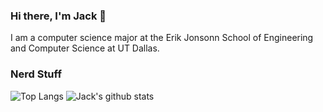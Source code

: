 ### Hi there, I'm Jack 👋
I am a computer science major at the Erik Jonsonn School of Engineering and Computer Science at UT Dallas.

### Nerd Stuff
![Top Langs](https://github-readme-stats.vercel.app/api/top-langs/?username=JacksonHoggard&layout=compact&theme=dark)
![Jack's github stats](https://github-readme-stats.vercel.app/api?username=JacksonHoggard&count_private=true&show_icons=true&theme=dark)
